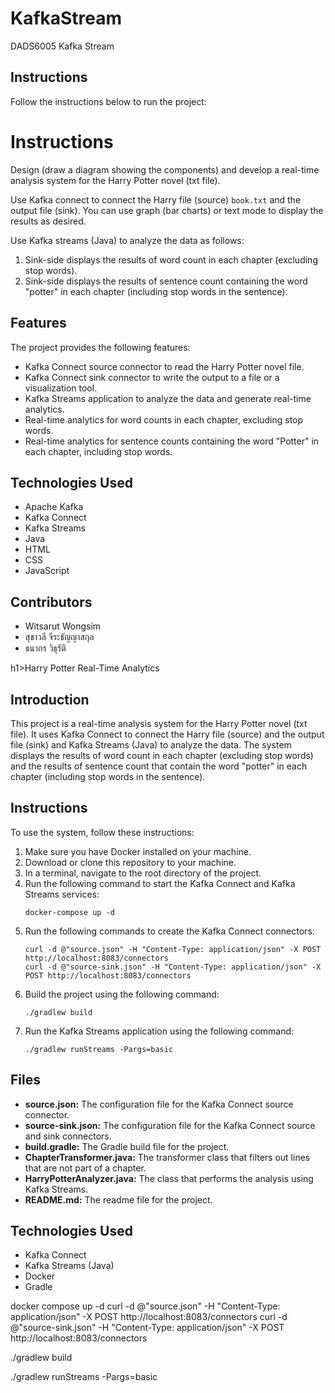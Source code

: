 # KafkaStream
DADS6005 Kafka Stream
<h2>Instructions</h2>
<p>Follow the instructions below to run the project:</p>


<!DOCTYPE html>
<html>
  <head>
    <meta charset="UTF-8">
    <title>Harry Potter Real-Time Analytics</title>
  </head>
  <body>
    <h1>Instructions</h1>
    <p>Design (draw a diagram showing the components) and develop a real-time analysis system for the Harry Potter novel (txt file).</p>
    <p>Use Kafka connect to connect the Harry file (source) <code>book.txt</code> and the output file (sink). You can use graph (bar charts) or text mode to display the results as desired.</p>
    <p>Use Kafka streams (Java) to analyze the data as follows:</p>
    <ol>
      <li>Sink-side displays the results of word count in each chapter (excluding stop words).</li>
      <li>Sink-side displays the results of sentence count containing the word "potter" in each chapter (including stop words in the sentence).</li>
    </ol>
   
</html>


 

<h2>Features</h2>
<p>The project provides the following features:</p>
<ul>
	<li>Kafka Connect source connector to read the Harry Potter novel file.</li>
	<li>Kafka Connect sink connector to write the output to a file or a visualization tool.</li>
	<li>Kafka Streams application to analyze the data and generate real-time analytics.</li>
	<li>Real-time analytics for word counts in each chapter, excluding stop words.</li>
	<li>Real-time analytics for sentence counts containing the word "Potter" in each chapter, including stop words.</li>
</ul>

<h2>Technologies Used</h2>
<ul>
	<li>Apache Kafka</li>
	<li>Kafka Connect</li>
	<li>Kafka Streams</li>
	<li>Java</li>
	<li>HTML</li>
	<li>CSS</li>
	<li>JavaScript</li>

</ul>

<h2>Contributors</h2>
<ul>
	<li>Witsarut Wongsim</li>
	<li>สุชาวลี จีระธัญญาสกุล</li>
	<Li>ธนากร วิธุรัติ</Li>
</ul>

h1>Harry Potter Real-Time Analytics</h1>
<h2>Introduction</h2>
<p>This project is a real-time analysis system for the Harry Potter novel (txt file). It uses Kafka Connect to connect the Harry file (source) and the output file (sink) and Kafka Streams (Java) to analyze the data. The system displays the results of word count in each chapter (excluding stop words) and the results of sentence count that contain the word "potter" in each chapter (including stop words in the sentence).</p>
<h2>Instructions</h2>
<p>To use the system, follow these instructions:</p>
<ol>
<li>Make sure you have Docker installed on your machine.</li>
<li>Download or clone this repository to your machine.</li>
<li>In a terminal, navigate to the root directory of the project.</li>
<li>Run the following command to start the Kafka Connect and Kafka Streams services:</li>
<pre><code>docker-compose up -d</code></pre>
<li>Run the following commands to create the Kafka Connect connectors:</li>
<pre><code>curl -d @"source.json" -H "Content-Type: application/json" -X POST http://localhost:8083/connectors
curl -d @"source-sink.json" -H "Content-Type: application/json" -X POST http://localhost:8083/connectors</code></pre>
<li>Build the project using the following command:</li>
<pre><code>./gradlew build</code></pre>
<li>Run the Kafka Streams application using the following command:</li>
<pre><code>./gradlew runStreams -Pargs=basic</code></pre>
</ol>
<h2>Files</h2>
<ul>
<li><strong>source.json:</strong> The configuration file for the Kafka Connect source connector.</li>
<li><strong>source-sink.json:</strong> The configuration file for the Kafka Connect source and sink connectors.</li>
<li><strong>build.gradle:</strong> The Gradle build file for the project.</li>
<li><strong>ChapterTransformer.java:</strong> The transformer class that filters out lines that are not part of a chapter.</li>
<li><strong>HarryPotterAnalyzer.java:</strong> The class that performs the analysis using Kafka Streams.</li>
<li><strong>README.md:</strong> The readme file for the project.</li>
</ul>
<h2>Technologies Used</h2>
<ul>
<li>Kafka Connect</li>
<li>Kafka Streams (Java)</li>
<li>Docker</li>
<li>Gradle</li>
</ul>


docker compose up -d
curl -d @"source.json" -H "Content-Type: application/json" -X POST http://localhost:8083/connectors
curl -d @"source-sink.json" -H "Content-Type: application/json" -X POST http://localhost:8083/connectors

./gradlew build



./gradlew runStreams -Pargs=basic


